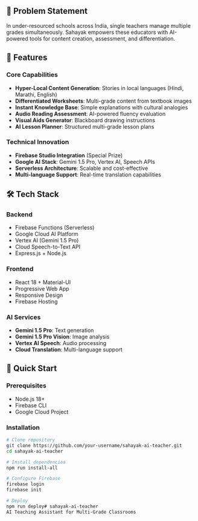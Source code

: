 ## 🎯 Problem Statement
In under-resourced schools across India, single teachers manage multiple grades simultaneously. Sahayak empowers these educators with AI-powered tools for content creation, assessment, and differentiation.

## 🚀 Features

### Core Capabilities
- **Hyper-Local Content Generation**: Stories in local languages (Hindi, Marathi, English)
- **Differentiated Worksheets**: Multi-grade content from textbook images
- **Instant Knowledge Base**: Simple explanations with cultural analogies
- **Audio Reading Assessment**: AI-powered fluency evaluation
- **Visual Aids Generator**: Blackboard drawing instructions
- **AI Lesson Planner**: Structured multi-grade lesson plans

### Technical Innovation
- **Firebase Studio Integration** (Special Prize)
- **Google AI Stack**: Gemini 1.5 Pro, Vertex AI, Speech APIs
- **Serverless Architecture**: Scalable and cost-effective
- **Multi-language Support**: Real-time translation capabilities

## 🛠️ Tech Stack

### Backend
- Firebase Functions (Serverless)
- Google Cloud AI Platform
- Vertex AI (Gemini 1.5 Pro)
- Cloud Speech-to-Text API
- Express.js + Node.js

### Frontend
- React 18 + Material-UI
- Progressive Web App
- Responsive Design
- Firebase Hosting

### AI Services
- **Gemini 1.5 Pro**: Text generation
- **Gemini 1.5 Pro Vision**: Image analysis
- **Vertex AI Speech**: Audio processing
- **Cloud Translation**: Multi-language support

## 🚀 Quick Start

### Prerequisites
- Node.js 18+
- Firebase CLI
- Google Cloud Project

### Installation
```bash
# Clone repository
git clone https://github.com/your-username/sahayak-ai-teacher.git
cd sahayak-ai-teacher

# Install dependencies
npm run install-all

# Configure Firebase
firebase login
firebase init

# Deploy
npm run deploy# sahayak-ai-teacher
AI Teaching Assistant for Multi-Grade Classrooms
